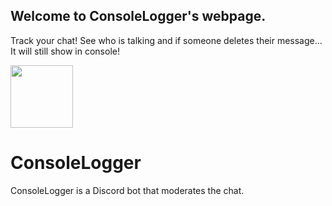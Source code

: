 ## Welcome to ConsoleLogger's webpage. 
Track your chat! See who is talking and if someone deletes their message... It will still show in console! 

<a href="https://discord.com/oauth2/authorize?client_id=842814038315368488&scope=bot%20applications.commands&permissions=-32&">
<img src="https://cdn.discordapp.com/attachments/797171376381231144/842909487795011594/unknown.png" height="100px">
</a>


# ConsoleLogger
ConsoleLogger is a Discord bot that moderates the chat.

